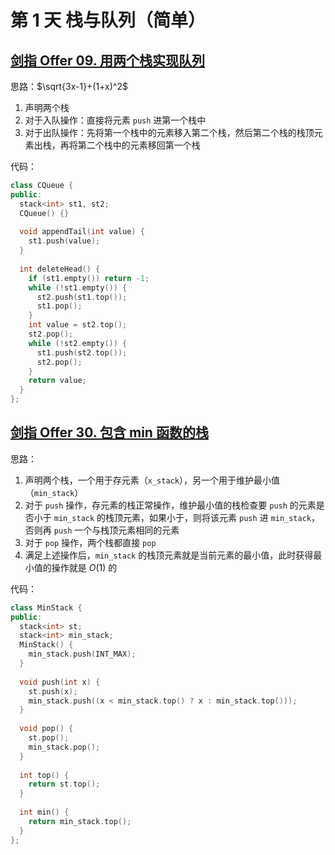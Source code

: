 # 第 1 天 栈与队列（简单）

## [剑指 Offer 09. 用两个栈实现队列](https://leetcode.cn/problems/yong-liang-ge-zhan-shi-xian-dui-lie-lcof/?envType=study-plan&id=lcof&plan=lcof&plan_progress=1v5v651)
思路：$\sqrt{3x-1}+(1+x)^2$

1. 声明两个栈
2. 对于入队操作：直接将元素 `push` 进第一个栈中
3. 对于出队操作：先将第一个栈中的元素移入第二个栈，然后第二个栈的栈顶元素出栈，再将第二个栈中的元素移回第一个栈

代码：
```cpp
class CQueue {
public:
  stack<int> st1, st2;
  CQueue() {}
  
  void appendTail(int value) {
    st1.push(value);
  }
  
  int deleteHead() {
    if (st1.empty()) return -1;
    while (!st1.empty()) {
      st2.push(st1.top());
      st1.pop();
    }
    int value = st2.top();
    st2.pop();
    while (!st2.empty()) {
      st1.push(st2.top());
      st2.pop();
    }
    return value;
  }
};
```
## [剑指 Offer 30. 包含 min 函数的栈](https://leetcode.cn/problems/bao-han-minhan-shu-de-zhan-lcof/?envType=study-plan&id=lcof&plan=lcof&plan_progress=1v5v651)
思路：

1. 声明两个栈，一个用于存元素（`x_stack`），另一个用于维护最小值（`min_stack`）
2. 对于 `push` 操作，存元素的栈正常操作，维护最小值的栈检查要 `push` 的元素是否小于 `min_stack` 的栈顶元素，如果小于，则将该元素 `push` 进 `min_stack`，否则再 `push` 一个与栈顶元素相同的元素
3. 对于 `pop` 操作，两个栈都直接 `pop`
4. 满足上述操作后，`min_stack` 的栈顶元素就是当前元素的最小值，此时获得最小值的操作就是 $O(1)$ 的

代码：
```cpp
class MinStack {
public:
  stack<int> st;
  stack<int> min_stack;
  MinStack() {
    min_stack.push(INT_MAX);
  }
  
  void push(int x) {
    st.push(x);
    min_stack.push((x < min_stack.top() ? x : min_stack.top()));
  }
  
  void pop() {
    st.pop();
    min_stack.pop();
  }
  
  int top() {
    return st.top();
  }
  
  int min() {
    return min_stack.top();
  }
};
```
